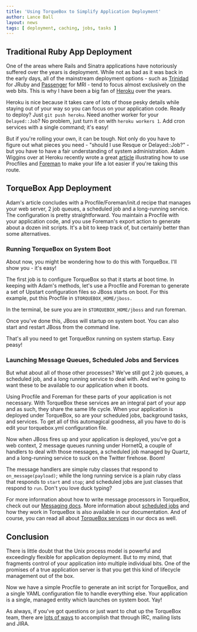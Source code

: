 ```yaml
---
title: 'Using TorqueBox to Simplify Application Deployment'
author: Lance Ball
layout: news
tags: [ deployment, caching, jobs, tasks ]
---
```


[wiggins]: http://adam.heroku.com/past/2011/5/9/applying_the_unix_process_model_to_web_apps/
[passenger]: http://www.modrails.com/
[trinidad]: https://github.com/trinidad/trinidad
[heroku]: http://heroku.com
[foreman]: https://github.com/ddollar/foreman
[messaging]: http://torquebox.org/documentation/1.0.0/messaging.html
[scheduled-jobs]: http://torquebox.org/documentation/1.0.0/scheduled-jobs.html
[services]: http://torquebox.org/documentation/1.0.0/services.html
[community]: http://torquebox.org/community/

## Traditional Ruby App Deployment

One of the areas where Rails and Sinatra applications have notoriously suffered
over the years is deployment. While not as bad as it was back in the early days,
all of the mainstream deployment options - such as [Trinidad][trinidad] for
JRuby and [Passenger][passenger] for MRI - tend to focus almost exclusively on
the web bits.  This is why I have been a big fan of [Heroku][heroku] over the years.

Heroku is nice because it takes care of lots of those pesky details while staying
out of your way so you can focus on your application code.  Ready to deploy?
Just `git push heroku`.  Need another worker for your `Delayed::Job`? No
problem, just turn it on with `heroku workers 1`. Add cron services with a
single command; it's easy!

But if you're rolling your own, it can be tough. Not only do you have to figure
out what pieces you need - "should I use Resque or Delayed::Job?" - but you
have to have a fair understanding of system administration.  Adam Wiggins over
at Heroku recently wrote a great [article][wiggins] illustrating how to use
Procfiles and [Foreman][foreman] to make your life a lot easier if you're taking
this route.


## TorqueBox App Deployment

Adam's article concludes with a Procfile/Foreman/init.d recipe that manages
your web server, 2 job queues, a scheduled job and a long-running service.  The
configuration is pretty straightforward.  You maintain a Procfile with your
application code, and you use Foreman's export action to generate about a dozen
init scripts. It's a bit to keep track of, but certainly better than some
alternatives.  


### Running TorqueBox on System Boot

About now, you might be wondering how to do this with TorqueBox.  I'll show 
you - it's easy!

The first job is to configure TorqueBox so that it starts at boot time.  In
keeping with Adam's methods, let's use a Procfile and Foreman to generate a set
of Upstart configuration files so JBoss starts on boot.  For this example, put
this Procfile in `$TORQUEBOX_HOME/jboss.`

<script src="https://gist.github.com/966889.js?file=Procfile"></script>

In the terminal, be sure you are in `$TORQUEBOX_HOME/jboss` and run foreman.

<script src="https://gist.github.com/966889.js?file=foreman"></script>

Once you've done this, JBoss will startup on system boot. You can also start and
restart JBoss from the command line.

<script src="https://gist.github.com/966889.js?file=starting-and-stopping-jboss"></script>

That's all you need to get TorqueBox running on system startup.  Easy peasy! 

### Launching Message Queues, Scheduled Jobs and Services

But what about all of those other processes? We've still got 2 job queues,
a scheduled job, and a long running service to deal with.  And we're going 
to want these to be available to our application when it boots.  

Using Procfile and Foreman for these parts of your application is not
necessary.  With TorqueBox these services are an integral part of your app and
as such, they share the same life cycle.  When your application is deployed
under TorqueBox, so are your scheduled jobs, background tasks, and services.
To get all of this automagical goodness, all you have to do is edit your
torquebox.yml configuration file.

<script src="https://gist.github.com/966889.js?file=torquebox.yml"></script>

Now when JBoss fires up and your application is deployed, you've got a web
context, 2 message queues running under HornetQ, a couple of handlers to deal
with those messages, a scheduled job managed by Quartz, and a long-running
service to suck on the Twitter firehose.  Boom!

The message handlers are simple ruby classes that respond to `on_message(payload)`;
while the long running service is a plain ruby class that responds to `start`
and `stop`; and scheduled jobs are just classes that respond to `run`. Don't you
love duck typing?

For more information about how to write message processors in
TorqueBox, check out our [Messaging docs][messaging].  More information about
[scheduled jobs][scheduled-jobs] and how they work in TorqueBox is also
available in our documentation.  And of course, you can read all about
[TorqueBox services][services] in our docs as well.

## Conclusion

There is little doubt that the Unix process model is powerful and exceedingly
flexible for application deployment.  But to my mind, that fragments control of
your application into multiple individual bits.  One of the promises of a true
application server is that you get this kind of lifecycle management out of the box.

Now we have a simple Procfile to generate an init script for TorqueBox, and a
single YAML configuration file to handle everything else.  Your application is
a single, managed entity which launches on system boot.  Yay!

As always, if you've got questions or just want to chat up the TorqueBox team,
there are [lots of ways][community] to accomplish that through IRC, mailing lists
and JIRA. 

